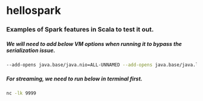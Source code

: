 # hellospark
### Examples of Spark features in **Scala** to test it out.
##### We will need to add below VM options when running it to bypass the serialization issue.
```bash
--add-opens java.base/java.nio=ALL-UNNAMED --add-opens java.base/java.lang.invoke=ALL-UNNAMED --add-opens java.base/java.util=ALL-UNNAMED
```
##### For streaming, we need to run below in terminal first.
```bash
nc -lk 9999
```